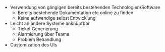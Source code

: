 - Verwendung von gängigen bereits bestehenden Technologien/Software
	- Bereits bestehende Dokumentation etc online zu finden
	- Keine aufwendige selbst Entwicklung
-  Leicht an andere Systeme anknüpfbar
	- Ticket Generierung
	- Alarmierung über Teams
	- Problem Behandlung
- Customization des UIs
